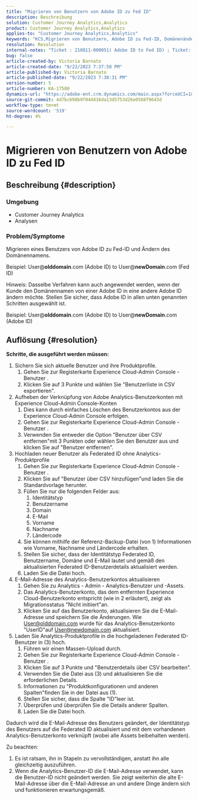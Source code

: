 ```yaml
---
title: "Migrieren von Benutzern von Adobe ID zu Fed ID"
description: Beschreibung
solution: Customer Journey Analytics,Analytics
product: Customer Journey Analytics,Analytics
applies-to: "Customer Journey Analytics,Analytics"
keywords: "KCS,Migrieren von Benutzern, Adobe ID zu Fed-ID, Domänenänderung"
resolution: Resolution
internal-notes: "Ticket : 210811-000051( Adobe ID to Fed ID) ; Ticket: 210916-000306 (Adobe ID to Adobe ID)"
bug: false
article-created-by: Victoria Barnato
article-created-date: "9/22/2023 7:37:58 PM"
article-published-by: Victoria Barnato
article-published-date: "9/22/2023 7:38:31 PM"
version-number: 5
article-number: KA-17580
dynamics-url: "https://adobe-ent.crm.dynamics.com/main.aspx?forceUCI=1&pagetype=entityrecord&etn=knowledgearticle&id=44516d83-7f59-ee11-be6f-6045bd0065b6"
source-git-commit: 4d7bc698b9f04d416da13d5753d26e0588f9643d
workflow-type: tm+mt
source-wordcount: '519'
ht-degree: 4%

---
```


# Migrieren von Benutzern von Adobe ID zu Fed ID

## Beschreibung {#description}


### <b>Umgebung</b>

- Customer Journey Analytics
- Analysen




### <b>Problem/Symptome</b>

Migrieren eines Benutzers von Adobe ID zu Fed-ID und Ändern des Domänennamens.

Beispiel: User@<b>olddomain</b>.com (Adobe ID) to User@<b>newDomain</b>.com (Fed ID)



Hinweis: Dasselbe Verfahren kann auch angewendet werden, wenn der Kunde den Domänennamen von einer Adobe ID in eine andere Adobe ID ändern möchte. Stellen Sie sicher, dass Adobe ID in allen unten genannten Schritten ausgewählt ist.

Beispiel: User@<b>olddomain</b>.com (Adobe ID) to User@<b>newDomain</b>.com (Adobe ID)


## Auflösung {#resolution}

<b>Schritte, die ausgeführt werden müssen:</b>
1. Sichern Sie sich aktuelle Benutzer und ihre Produktprofile.
   1. Gehen Sie zur Registerkarte Experience Cloud-Admin Console - Benutzer .
   2. Klicken Sie auf 3 Punkte und wählen Sie &quot;Benutzerliste in CSV exportieren&quot;.
2. Aufheben der Verknüpfung von Adobe Analytics-Benutzerkonten mit Experience Cloud-Admin Console-Konten
   1. Dies kann durch einfaches Löschen des Benutzerkontos aus der Experience Cloud-Admin Console erfolgen.
   2. Gehen Sie zur Registerkarte Experience Cloud-Admin Console - Benutzer .
   3. Verwenden Sie entweder die Option &quot;Benutzer über CSV entfernen&quot;mit 3 Punkten oder wählen Sie den Benutzer aus und klicken Sie auf &quot;Benutzer entfernen&quot;.
3. Hochladen neuer Benutzer als Federated ID ohne Analytics-Produktprofile
   1. Gehen Sie zur Registerkarte Experience Cloud-Admin Console - Benutzer .
   2. Klicken Sie auf &quot;Benutzer über CSV hinzufügen&quot;und laden Sie die Standardvorlage herunter.
   3. Füllen Sie nur die folgenden Felder aus:
      1. Identitätstyp
      2. Benutzername
      3. Domain
      4. E-Mail
      5. Vorname
      6. Nachname
      7. Ländercode
   4. Sie können mithilfe der Referenz-Backup-Datei (von 1) Informationen wie Vorname, Nachname und Ländercode erhalten.
   5. Stellen Sie sicher, dass der Identitätstyp Federated ID, Benutzername, Domäne und E-Mail lautet und gemäß den aktualisierten Federated ID-Benutzerdetails aktualisiert werden.
   6. Laden Sie die Datei hoch.
4. E-Mail-Adresse des Analytics-Benutzerkontos aktualisieren
   1. Gehen Sie zu Analytics - Admin - Analytics-Benutzer und -Assets.
   2. Das Analytics-Benutzerkonto, das dem entfernten Experience Cloud-Benutzerkonto entspricht (wie in 2 erläutert), zeigt als Migrationsstatus &quot;Nicht initiiert&quot;an.
   3. Klicken Sie auf das Benutzerkonto, aktualisieren Sie die E-Mail-Adresse und speichern Sie die Änderungen. Wie User@olddomain.com wurde für das Analytics-Benutzerkonto &quot;UserID&quot;auf User@newdomain.com aktualisiert.
5. Laden Sie Analytics-Produktprofile in die hochgeladenen Federated ID-Benutzer in (3) hoch.
   1. Führen wir einen Massen-Upload durch.
   2. Gehen Sie zur Registerkarte Experience Cloud-Admin Console - Benutzer .
   3. Klicken Sie auf 3 Punkte und &quot;Benutzerdetails über CSV bearbeiten&quot;.
   4. Verwenden Sie die Datei aus (3) und aktualisieren Sie die erforderlichen Details.
   5. Informationen zu &quot;Produktkonfigurationen und anderen Spalten&quot;finden Sie in der Datei aus (1).
   6. Stellen Sie sicher, dass die Spalte &quot;ID&quot;leer ist.
   7. Überprüfen und überprüfen Sie die Details anderer Spalten.
   8. Laden Sie die Datei hoch.




Dadurch wird die E-Mail-Adresse des Benutzers geändert, der Identitätstyp des Benutzers auf die Federated ID aktualisiert und mit dem vorhandenen Analytics-Benutzerkonto verknüpft (wobei alle Assets beibehalten werden).


Zu beachten:
1. Es ist ratsam, ihn in Stapeln zu vervollständigen, anstatt ihn alle gleichzeitig auszuführen.
2. Wenn die Analytics-Benutzer-ID die E-Mail-Adresse verwendet, kann die Benutzer-ID nicht geändert werden. Sie zeigt weiterhin die alte E-Mail-Adresse über die E-Mail-Adresse an und andere Dinge ändern sich und funktionieren erwartungsgemäß.

